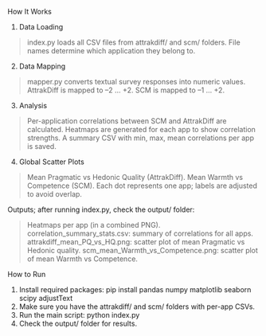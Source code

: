 How It Works
1. Data Loading
>index.py loads all CSV files from attrakdiff/ and scm/ folders.
>File names determine which application they belong to.
2. Data Mapping
>mapper.py converts textual survey responses into numeric values.
>AttrakDiff is mapped to –2 … +2.
>SCM is mapped to –1 … +2.
3. Analysis
>Per-application correlations between SCM and AttrakDiff are calculated.
>Heatmaps are generated for each app to show correlation strengths.
>A summary CSV with min, max, mean correlations per app is saved.
4. Global Scatter Plots
>Mean Pragmatic vs Hedonic Quality (AttrakDiff).
>Mean Warmth vs Competence (SCM).
>Each dot represents one app; labels are adjusted to avoid overlap.

Outputs; after running index.py, check the output/ folder:
>Heatmaps per app (in a combined PNG).
>correlation_summary_stats.csv: summary of correlations for all apps.
>attrakdiff_mean_PQ_vs_HQ.png: scatter plot of mean Pragmatic vs Hedonic quality.
>scm_mean_Warmth_vs_Competence.png: scatter plot of mean Warmth vs Competence.

How to Run
1. Install required packages:
pip install pandas numpy matplotlib seaborn scipy adjustText
2. Make sure you have the attrakdiff/ and scm/ folders with per-app CSVs.
3. Run the main script:
python index.py
4. Check the output/ folder for results.